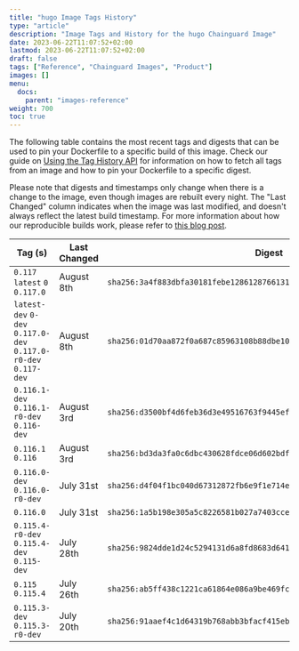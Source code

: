 ```yaml
---
title: "hugo Image Tags History"
type: "article"
description: "Image Tags and History for the hugo Chainguard Image"
date: 2023-06-22T11:07:52+02:00
lastmod: 2023-06-22T11:07:52+02:00
draft: false
tags: ["Reference", "Chainguard Images", "Product"]
images: []
menu:
  docs:
    parent: "images-reference"
weight: 700
toc: true
---
```


The following table contains the most recent tags and digests that can be used to pin your Dockerfile to a specific build of this image. Check our guide on [Using the Tag History API](/chainguard/chainguard-images/using-the-tag-history-api/) for information on how to fetch all tags from an image and how to pin your Dockerfile to a specific digest.

Please note that digests and timestamps only change when there is a change to the image, even though images are rebuilt every night. The "Last Changed" column indicates when the image was last modified, and doesn't always reflect the latest build timestamp. For more information about how our reproducible builds work, please refer to [this blog post](https://www.chainguard.dev/unchained/reproducing-chainguards-reproducible-image-builds).

| Tag (s)                                                          | Last Changed | Digest                                                                    |
|------------------------------------------------------------------|--------------|---------------------------------------------------------------------------|
|  `0.117` `latest` `0` `0.117.0`                                  | August 8th   | `sha256:3a4f883dbfa30181febe128612876613198ce3edb07311eab211dc4be266dd47` |
|  `latest-dev` `0-dev` `0.117.0-dev` `0.117.0-r0-dev` `0.117-dev` | August 8th   | `sha256:01d70aa872f0a687c85963108b88dbe1086f8fa8d98f6935b56b3a3c02cb4bc1` |
|  `0.116.1-dev` `0.116.1-r0-dev` `0.116-dev`                      | August 3rd   | `sha256:d3500bf4d6feb36d3e49516763f9445ef1695d7d636a74cbb9aa5071d04abb81` |
|  `0.116.1` `0.116`                                               | August 3rd   | `sha256:bd3da3fa0c6dbc430628fdce06d602bdfe4f78a854c69c2e069d95d57516dd54` |
|  `0.116.0-dev` `0.116.0-r0-dev`                                  | July 31st    | `sha256:d4f04f1bc040d67312872fb6e9f1e714ecbb043644e9df243ce13d5f856b634e` |
|  `0.116.0`                                                       | July 31st    | `sha256:1a5b198e305a5c8226581b027a7403cce03b79e5216ef53853a1ab148165d3fd` |
|  `0.115.4-r0-dev` `0.115.4-dev` `0.115-dev`                      | July 28th    | `sha256:9824dde1d24c5294131d6a8fd8683d641dd2eda371fdbbe366c4e8ff678149aa` |
|  `0.115` `0.115.4`                                               | July 26th    | `sha256:ab5ff438c1221ca61864e086a9be469fc1ee49d78d9feb14a8c44b342cc63cdc` |
|  `0.115.3-dev` `0.115.3-r0-dev`                                  | July 20th    | `sha256:91aaef4c1d64319b768abb3bfacf415eb5b9eaec7e1ca7395a356bc8f7c0f808` |
